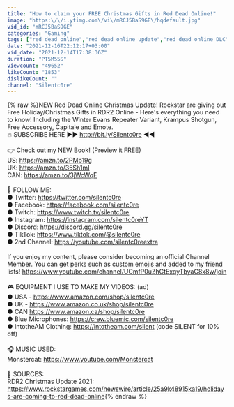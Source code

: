 ```yaml
---
title: "How to claim your FREE Christmas Gifts in Red Dead Online!"
image: "https:\/\/i.ytimg.com\/vi\/mRCJ5BaS9GE\/hqdefault.jpg"
vid_id: "mRCJ5BaS9GE"
categories: "Gaming"
tags: ["red dead online","red dead online update","red dead online DLC"]
date: "2021-12-16T22:12:17+03:00"
vid_date: "2021-12-14T17:38:36Z"
duration: "PT5M55S"
viewcount: "49652"
likeCount: "1853"
dislikeCount: ""
channel: "Silentc0re"
---
```

{% raw %}NEW Red Dead Online Christmas Update! Rockstar are giving out Free Holiday/Christmas Gifts in RDR2 Online - Here's everything you need to know! Including the Winter Evans Repeater Variant, Krampus Shotgun, Free Accessory, Capitale and Emote. <br />🔥 SUBSCRIBE HERE ►► <a rel="nofollow" target="blank" href="http://bit.ly/Silentc0re">http://bit.ly/Silentc0re</a> ◄◄<br /><br />👉 Check out my NEW Book! (Preview it FREE)<br />US: <a rel="nofollow" target="blank" href="https://amzn.to/2PMb19g">https://amzn.to/2PMb19g</a><br />UK: <a rel="nofollow" target="blank" href="https://amzn.to/35Sh1mI">https://amzn.to/35Sh1mI</a><br />CAN: <a rel="nofollow" target="blank" href="https://amzn.to/3jWcWqF">https://amzn.to/3jWcWqF</a><br /><br />📍 FOLLOW ME:<br />● Twitter: <a rel="nofollow" target="blank" href="https://twitter.com/silentc0re">https://twitter.com/silentc0re</a><br />● Facebook: <a rel="nofollow" target="blank" href="https://facebook.com/silentc0re">https://facebook.com/silentc0re</a><br />● Twitch: <a rel="nofollow" target="blank" href="https://www.twitch.tv/silentc0re">https://www.twitch.tv/silentc0re</a><br />● Instagram: <a rel="nofollow" target="blank" href="https://instagram.com/silentc0reYT">https://instagram.com/silentc0reYT</a><br />● Discord: <a rel="nofollow" target="blank" href="https://discord.gg/silentc0re">https://discord.gg/silentc0re</a><br />● TikTok: <a rel="nofollow" target="blank" href="https://www.tiktok.com/@silentc0re">https://www.tiktok.com/@silentc0re</a><br />● 2nd Channel:  <a rel="nofollow" target="blank" href="https://youtube.com/silentc0reextra">https://youtube.com/silentc0reextra</a><br /><br />If you enjoy my content, please consider becoming an official Channel Member. You can get perks such as custom emojis and added to my friend lists!  <a rel="nofollow" target="blank" href="https://www.youtube.com/channel/UCmfP0uZhGtExqyTbyaC8x8w/join">https://www.youtube.com/channel/UCmfP0uZhGtExqyTbyaC8x8w/join</a><br /><br />🎮 EQUIPMENT I USE TO MAKE MY VIDEOS: (ad)<br />● USA - <a rel="nofollow" target="blank" href="https://www.amazon.com/shop/silentc0re">https://www.amazon.com/shop/silentc0re</a><br />● UK - <a rel="nofollow" target="blank" href="https://www.amazon.co.uk/shop/silentc0re">https://www.amazon.co.uk/shop/silentc0re</a> <br />● CAN <a rel="nofollow" target="blank" href="https://www.amazon.ca/shop/silentc0re">https://www.amazon.ca/shop/silentc0re</a> <br />● Blue Microphones: <a rel="nofollow" target="blank" href="https://crew.bluemic.com/silentc0re">https://crew.bluemic.com/silentc0re</a><br />● IntotheAM Clothing: <a rel="nofollow" target="blank" href="https://intotheam.com/silent">https://intotheam.com/silent</a> (code SILENT for 10% off)<br /><br />🎧 MUSIC USED:<br />Monstercat: <a rel="nofollow" target="blank" href="https://www.youtube.com/Monstercat">https://www.youtube.com/Monstercat</a> <br /><br />📖 SOURCES:<br />RDR2 Christmas Update 2021:<br /><a rel="nofollow" target="blank" href="https://www.rockstargames.com/newswire/article/25a9k48915ka19/holidays-are-coming-to-red-dead-online">https://www.rockstargames.com/newswire/article/25a9k48915ka19/holidays-are-coming-to-red-dead-online</a>{% endraw %}
